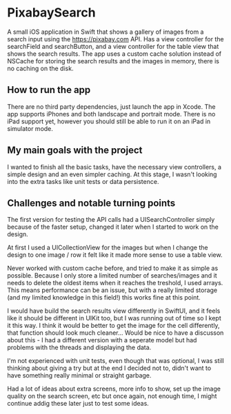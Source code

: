 # PixabaySearch

A small iOS application in Swift that shows a gallery of images from a search input using the https://pixabay.com API. Has a view controller for the searchField and searchButton, and a view controller for the table view that shows the search results. The app uses a custom cache solution instead of NSCache for storing the search results and the images in memory, there is no caching on the disk.

## How to run the app

There are no third party dependencies, just launch the app in Xcode. The app supports iPhones and both landscape and portrait mode. There is no iPad support yet, however you should still be able to run it on an iPad in simulator mode.

## My main goals with the project

I wanted to finish all the basic tasks, have the necessary view controllers, a simple design and an even simpler caching. At this stage, I wasn't looking into the extra tasks like unit tests or data persistence.

## Challenges and notable turning points

The first version for testing the API calls had a UISearchController simply because of the faster setup, changed it later when I started to work on the design.

At first I used a UICollectionView for the images but when I change the design to one image / row it felt like it made more sense to use a table view.

Never worked with custom cache before, and tried to make it as simple as possible. Because I only store a limited number of searches/images and it needs to delete the oldest items when it reaches the treshold, I used arrays. This means performance can be an issue, but with a really limited storage (and my limited knowledge in this field!) this works fine at this point.

I would have build the search results view differently in SwiftUI, and it feels like it should be different in UIKit too, but I was running out of time so I kept it this way. I think it would be better to get the image for the cell differently, that function should look much cleaner... Would be nice to have a discusson about this - I had a different version with a seperate model but had problems with the threads and displaying the data.

I'm not experienced with unit tests, even though that was optional, I was still thinking about giving a try but at the end I decided not to, didn't want to have something really minimal or straight garbage.

Had a lot of ideas about extra screens, more info to show, set up the image quality on the search screen, etc but once again, not enough time, I might continue addig these later just to test some ideas.
